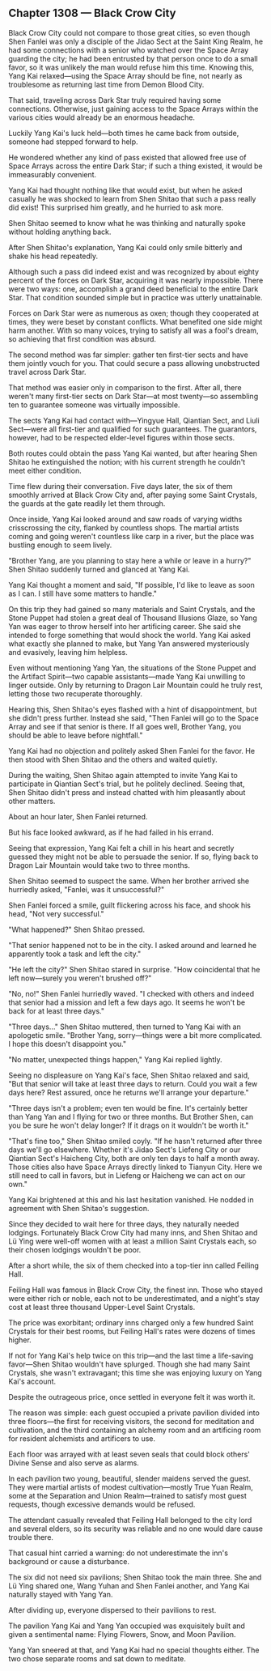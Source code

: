 ## Chapter 1308 — Black Crow City

Black Crow City could not compare to those great cities, so even though Shen Fanlei was only a disciple of the Jidao Sect at the Saint King Realm, he had some connections with a senior who watched over the Space Array guarding the city; he had been entrusted by that person once to do a small favor, so it was unlikely the man would refuse him this time. Knowing this, Yang Kai relaxed—using the Space Array should be fine, not nearly as troublesome as returning last time from Demon Blood City.

That said, traveling across Dark Star truly required having some connections. Otherwise, just gaining access to the Space Arrays within the various cities would already be an enormous headache.

Luckily Yang Kai's luck held—both times he came back from outside, someone had stepped forward to help.

He wondered whether any kind of pass existed that allowed free use of Space Arrays across the entire Dark Star; if such a thing existed, it would be immeasurably convenient.

Yang Kai had thought nothing like that would exist, but when he asked casually he was shocked to learn from Shen Shitao that such a pass really did exist! This surprised him greatly, and he hurried to ask more.

Shen Shitao seemed to know what he was thinking and naturally spoke without holding anything back.

After Shen Shitao's explanation, Yang Kai could only smile bitterly and shake his head repeatedly.

Although such a pass did indeed exist and was recognized by about eighty percent of the forces on Dark Star, acquiring it was nearly impossible. There were two ways: one, accomplish a grand deed beneficial to the entire Dark Star. That condition sounded simple but in practice was utterly unattainable.

Forces on Dark Star were as numerous as oxen; though they cooperated at times, they were beset by constant conflicts. What benefited one side might harm another. With so many voices, trying to satisfy all was a fool's dream, so achieving that first condition was absurd.

The second method was far simpler: gather ten first-tier sects and have them jointly vouch for you. That could secure a pass allowing unobstructed travel across Dark Star.

That method was easier only in comparison to the first. After all, there weren't many first-tier sects on Dark Star—at most twenty—so assembling ten to guarantee someone was virtually impossible.

The sects Yang Kai had contact with—Yingyue Hall, Qiantian Sect, and Liuli Sect—were all first-tier and qualified for such guarantees. The guarantors, however, had to be respected elder-level figures within those sects.

Both routes could obtain the pass Yang Kai wanted, but after hearing Shen Shitao he extinguished the notion; with his current strength he couldn't meet either condition.

Time flew during their conversation. Five days later, the six of them smoothly arrived at Black Crow City and, after paying some Saint Crystals, the guards at the gate readily let them through.

Once inside, Yang Kai looked around and saw roads of varying widths crisscrossing the city, flanked by countless shops. The martial artists coming and going weren't countless like carp in a river, but the place was bustling enough to seem lively.

"Brother Yang, are you planning to stay here a while or leave in a hurry?" Shen Shitao suddenly turned and glanced at Yang Kai.

Yang Kai thought a moment and said, "If possible, I'd like to leave as soon as I can. I still have some matters to handle."

On this trip they had gained so many materials and Saint Crystals, and the Stone Puppet had stolen a great deal of Thousand Illusions Glaze, so Yang Yan was eager to throw herself into her artificing career. She said she intended to forge something that would shock the world. Yang Kai asked what exactly she planned to make, but Yang Yan answered mysteriously and evasively, leaving him helpless.

Even without mentioning Yang Yan, the situations of the Stone Puppet and the Artifact Spirit—two capable assistants—made Yang Kai unwilling to linger outside. Only by returning to Dragon Lair Mountain could he truly rest, letting those two recuperate thoroughly.

Hearing this, Shen Shitao's eyes flashed with a hint of disappointment, but she didn't press further. Instead she said, "Then Fanlei will go to the Space Array and see if that senior is there. If all goes well, Brother Yang, you should be able to leave before nightfall."

Yang Kai had no objection and politely asked Shen Fanlei for the favor. He then stood with Shen Shitao and the others and waited quietly.

During the waiting, Shen Shitao again attempted to invite Yang Kai to participate in Qiantian Sect's trial, but he politely declined. Seeing that, Shen Shitao didn't press and instead chatted with him pleasantly about other matters.

About an hour later, Shen Fanlei returned.

But his face looked awkward, as if he had failed in his errand.

Seeing that expression, Yang Kai felt a chill in his heart and secretly guessed they might not be able to persuade the senior. If so, flying back to Dragon Lair Mountain would take two to three months.

Shen Shitao seemed to suspect the same. When her brother arrived she hurriedly asked, "Fanlei, was it unsuccessful?"

Shen Fanlei forced a smile, guilt flickering across his face, and shook his head, "Not very successful."

"What happened?" Shen Shitao pressed.

"That senior happened not to be in the city. I asked around and learned he apparently took a task and left the city."

"He left the city?" Shen Shitao stared in surprise. "How coincidental that he left now—surely you weren't brushed off?"

"No, no!" Shen Fanlei hurriedly waved. "I checked with others and indeed that senior had a mission and left a few days ago. It seems he won't be back for at least three days."

"Three days..." Shen Shitao muttered, then turned to Yang Kai with an apologetic smile. "Brother Yang, sorry—things were a bit more complicated. I hope this doesn't disappoint you."

"No matter, unexpected things happen," Yang Kai replied lightly.

Seeing no displeasure on Yang Kai's face, Shen Shitao relaxed and said, "But that senior will take at least three days to return. Could you wait a few days here? Rest assured, once he returns we'll arrange your departure."

"Three days isn't a problem; even ten would be fine. It's certainly better than Yang Yan and I flying for two or three months. But Brother Shen, can you be sure he won't delay longer? If it drags on it wouldn't be worth it."

"That's fine too," Shen Shitao smiled coyly. "If he hasn't returned after three days we'll go elsewhere. Whether it's Jidao Sect's Liefeng City or our Qiantian Sect's Haicheng City, both are only ten days to half a month away. Those cities also have Space Arrays directly linked to Tianyun City. Here we still need to call in favors, but in Liefeng or Haicheng we can act on our own."

Yang Kai brightened at this and his last hesitation vanished. He nodded in agreement with Shen Shitao's suggestion.

Since they decided to wait here for three days, they naturally needed lodgings. Fortunately Black Crow City had many inns, and Shen Shitao and Lü Ying were well-off women with at least a million Saint Crystals each, so their chosen lodgings wouldn't be poor.

After a short while, the six of them checked into a top-tier inn called Feiling Hall.

Feiling Hall was famous in Black Crow City, the finest inn. Those who stayed were either rich or noble, each not to be underestimated, and a night's stay cost at least three thousand Upper-Level Saint Crystals.

The price was exorbitant; ordinary inns charged only a few hundred Saint Crystals for their best rooms, but Feiling Hall's rates were dozens of times higher.

If not for Yang Kai's help twice on this trip—and the last time a life-saving favor—Shen Shitao wouldn't have splurged. Though she had many Saint Crystals, she wasn't extravagant; this time she was enjoying luxury on Yang Kai's account.

Despite the outrageous price, once settled in everyone felt it was worth it.

The reason was simple: each guest occupied a private pavilion divided into three floors—the first for receiving visitors, the second for meditation and cultivation, and the third containing an alchemy room and an artificing room for resident alchemists and artificers to use.

Each floor was arrayed with at least seven seals that could block others' Divine Sense and also serve as alarms.

In each pavilion two young, beautiful, slender maidens served the guest. They were martial artists of modest cultivation—mostly True Yuan Realm, some at the Separation and Union Realm—trained to satisfy most guest requests, though excessive demands would be refused.

The attendant casually revealed that Feiling Hall belonged to the city lord and several elders, so its security was reliable and no one would dare cause trouble there.

That casual hint carried a warning: do not underestimate the inn's background or cause a disturbance.

The six did not need six pavilions; Shen Shitao took the main three. She and Lü Ying shared one, Wang Yuhan and Shen Fanlei another, and Yang Kai naturally stayed with Yang Yan.

After dividing up, everyone dispersed to their pavilions to rest.

The pavilion Yang Kai and Yang Yan occupied was exquisitely built and given a sentimental name: Flying Flowers, Snow, and Moon Pavilion.

Yang Yan sneered at that, and Yang Kai had no special thoughts either. The two chose separate rooms and sat down to meditate.
